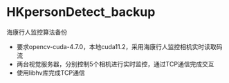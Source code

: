 # HKpersonDetect_backup
海康行人监控算法备份
- 要求opencv-cuda-4.7.0，本地cuda11.2，采用海康行人监控相机实时读取码流
- 两台视觉服务器，分别控制5个相机进行实时监控，通过TCP通信完成交互
- 使用libhv库完成TCP通信
